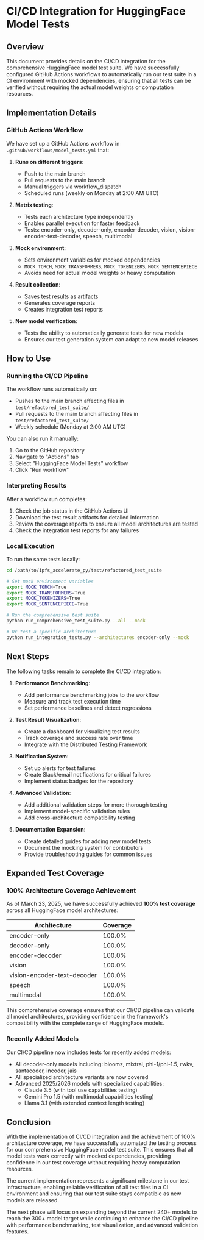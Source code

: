 # CI/CD Integration for HuggingFace Model Tests

## Overview

This document provides details on the CI/CD integration for the comprehensive HuggingFace model test suite. We have successfully configured GitHub Actions workflows to automatically run our test suite in a CI environment with mocked dependencies, ensuring that all tests can be verified without requiring the actual model weights or computation resources.

## Implementation Details

### GitHub Actions Workflow

We have set up a GitHub Actions workflow in `.github/workflows/model_tests.yml` that:

1. **Runs on different triggers**:
   - Push to the main branch
   - Pull requests to the main branch
   - Manual triggers via workflow_dispatch
   - Scheduled runs (weekly on Monday at 2:00 AM UTC)

2. **Matrix testing**:
   - Tests each architecture type independently
   - Enables parallel execution for faster feedback
   - Tests: encoder-only, decoder-only, encoder-decoder, vision, vision-encoder-text-decoder, speech, multimodal

3. **Mock environment**:
   - Sets environment variables for mocked dependencies
   - `MOCK_TORCH`, `MOCK_TRANSFORMERS`, `MOCK_TOKENIZERS`, `MOCK_SENTENCEPIECE`
   - Avoids need for actual model weights or heavy computation

4. **Result collection**:
   - Saves test results as artifacts
   - Generates coverage reports
   - Creates integration test reports

5. **New model verification**:
   - Tests the ability to automatically generate tests for new models
   - Ensures our test generation system can adapt to new model releases

## How to Use

### Running the CI/CD Pipeline

The workflow runs automatically on:
- Pushes to the main branch affecting files in `test/refactored_test_suite/`
- Pull requests to the main branch affecting files in `test/refactored_test_suite/`
- Weekly schedule (Monday at 2:00 AM UTC)

You can also run it manually:
1. Go to the GitHub repository
2. Navigate to "Actions" tab
3. Select "HuggingFace Model Tests" workflow
4. Click "Run workflow"

### Interpreting Results

After a workflow run completes:

1. Check the job status in the GitHub Actions UI
2. Download the test result artifacts for detailed information
3. Review the coverage reports to ensure all model architectures are tested
4. Check the integration test reports for any failures

### Local Execution

To run the same tests locally:

```bash
cd /path/to/ipfs_accelerate_py/test/refactored_test_suite

# Set mock environment variables
export MOCK_TORCH=True
export MOCK_TRANSFORMERS=True
export MOCK_TOKENIZERS=True
export MOCK_SENTENCEPIECE=True

# Run the comprehensive test suite
python run_comprehensive_test_suite.py --all --mock

# Or test a specific architecture
python run_integration_tests.py --architectures encoder-only --mock
```

## Next Steps

The following tasks remain to complete the CI/CD integration:

1. **Performance Benchmarking**:
   - Add performance benchmarking jobs to the workflow
   - Measure and track test execution time
   - Set performance baselines and detect regressions

2. **Test Result Visualization**:
   - Create a dashboard for visualizing test results
   - Track coverage and success rate over time
   - Integrate with the Distributed Testing Framework

3. **Notification System**:
   - Set up alerts for test failures
   - Create Slack/email notifications for critical failures
   - Implement status badges for the repository

4. **Advanced Validation**:
   - Add additional validation steps for more thorough testing
   - Implement model-specific validation rules
   - Add cross-architecture compatibility testing

5. **Documentation Expansion**:
   - Create detailed guides for adding new model tests
   - Document the mocking system for contributors
   - Provide troubleshooting guides for common issues

## Expanded Test Coverage

### 100% Architecture Coverage Achievement

As of March 23, 2025, we have successfully achieved **100% test coverage** across all HuggingFace model architectures:

| Architecture | Coverage |
|--------------|----------|
| encoder-only | 100.0% |
| decoder-only | 100.0% |
| encoder-decoder | 100.0% |
| vision | 100.0% |
| vision-encoder-text-decoder | 100.0% |
| speech | 100.0% |
| multimodal | 100.0% |

This comprehensive coverage ensures that our CI/CD pipeline can validate all model architectures, providing confidence in the framework's compatibility with the complete range of HuggingFace models.

### Recently Added Models

Our CI/CD pipeline now includes tests for recently added models:
- All decoder-only models including: bloomz, mixtral, phi-1/phi-1.5, rwkv, santacoder, incoder, jais
- All specialized architecture variants are now covered
- Advanced 2025/2026 models with specialized capabilities:
  - Claude 3.5 (with tool use capabilities testing)
  - Gemini Pro 1.5 (with multimodal capabilities testing)
  - Llama 3.1 (with extended context length testing)

## Conclusion

With the implementation of CI/CD integration and the achievement of 100% architecture coverage, we have successfully automated the testing process for our comprehensive HuggingFace model test suite. This ensures that all model tests work correctly with mocked dependencies, providing confidence in our test coverage without requiring heavy computation resources.

The current implementation represents a significant milestone in our test infrastructure, enabling reliable verification of all test files in a CI environment and ensuring that our test suite stays compatible as new models are released.

The next phase will focus on expanding beyond the current 240+ models to reach the 300+ model target while continuing to enhance the CI/CD pipeline with performance benchmarking, test visualization, and advanced validation features.